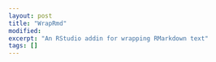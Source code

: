 ```yaml
---
layout: post
title: "WrapRmd"
modified:
excerpt: "An RStudio addin for wrapping RMarkdown text"
tags: []
---
```


